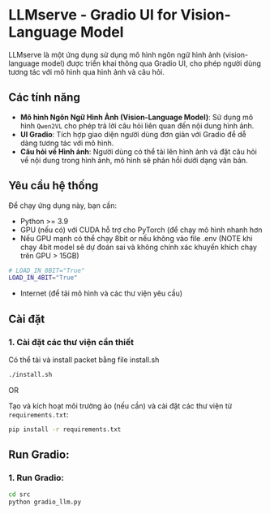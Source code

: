 # LLMserve - Gradio UI for Vision-Language Model

LLMserve là một ứng dụng sử dụng mô hình ngôn ngữ hình ảnh (vision-language model) được triển khai thông qua Gradio UI, cho phép người dùng tương tác với mô hình qua hình ảnh và câu hỏi.

## Các tính năng

- **Mô hình Ngôn Ngữ Hình Ảnh (Vision-Language Model)**: Sử dụng mô hình `Qwen2VL` cho phép trả lời câu hỏi liên quan đến nội dung hình ảnh.
- **UI Gradio**: Tích hợp giao diện người dùng đơn giản với Gradio để dễ dàng tương tác với mô hình.
- **Câu hỏi về Hình ảnh**: Người dùng có thể tải lên hình ảnh và đặt câu hỏi về nội dung trong hình ảnh, mô hình sẽ phản hồi dưới dạng văn bản.

## Yêu cầu hệ thống

Để chạy ứng dụng này, bạn cần:

- Python >= 3.9
- GPU (nếu có) với CUDA hỗ trợ cho PyTorch (để chạy mô hình nhanh hơn
- Nếu GPU mạnh có thể chạy 8bit or nếu không vào file .env (NOTE khi chạy 4bit model sẽ dự đoán sai và không chính xác khuyến khích chạy trên GPU > 15GB)
```bash
# LOAD_IN_8BIT="True"
LOAD_IN_4BIT="True" 
```
- Internet (để tải mô hình và các thư viện yêu cầu)

## Cài đặt

### 1. Cài đặt các thư viện cần thiết
Có thể tải và install packet bằng file install.sh

```bash
./install.sh
```
OR

Tạo và kích hoạt môi trường ảo (nếu cần) và cài đặt các thư viện từ `requirements.txt`:

```bash
pip install -r requirements.txt
```

## Run Gradio:

### 1. Run Gradio:

```bash
cd src
python gradio_llm.py
```
